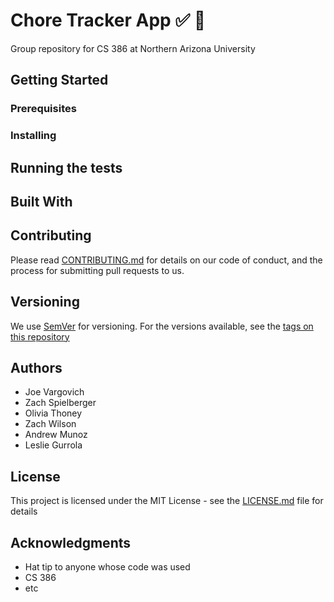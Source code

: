 # Chore Tracker App :white_check_mark: :house_with_garden:

Group repository for CS 386 at Northern Arizona University

## Getting Started

### Prerequisites

### Installing

## Running the tests

## Built With

## Contributing

Please read [CONTRIBUTING.md](https://gist.github.com/PurpleBooth/b24679402957c63ec426) for details on our code of conduct, and the process for submitting pull requests to us.

## Versioning

We use [SemVer](http://semver.org/) for versioning. For the versions available, see the [tags on this repository](https://github.com/your/project/tags)

## Authors
- Joe Vargovich
- Zach Spielberger
- Olivia Thoney
- Zach Wilson
- Andrew Munoz 
- Leslie Gurrola 

## License

This project is licensed under the MIT License - see the [LICENSE.md](LICENSE.md) file for details

## Acknowledgments

* Hat tip to anyone whose code was used
* CS 386
* etc
